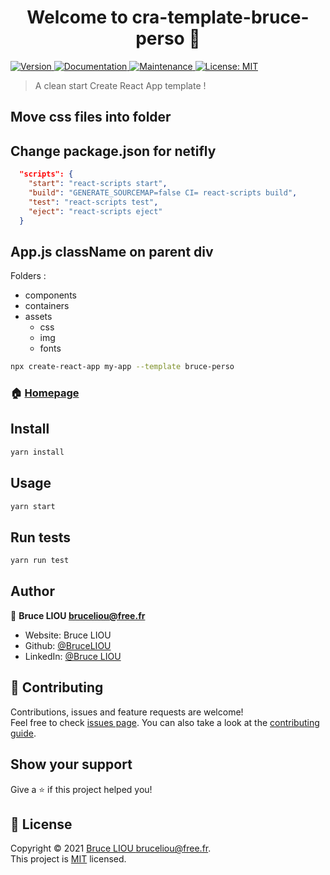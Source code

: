 <h1 align="center">Welcome to cra-template-bruce-perso 👋</h1>
<p>
  <a href="https://www.npmjs.com/package/cra-template-bruce-perso" target="_blank">
    <img alt="Version" src="https://img.shields.io/npm/v/cra-template-bruce-perso.svg">
  </a>
  <a href="https://github.com/BruceLIOU/cra-template-bruce#readme" target="_blank">
    <img alt="Documentation" src="https://img.shields.io/badge/documentation-yes-brightgreen.svg" />
  </a>
  <a href="https://github.com/BruceLIOU/cra-template-bruce/graphs/commit-activity" target="_blank">
    <img alt="Maintenance" src="https://img.shields.io/badge/Maintained%3F-yes-green.svg" />
  </a>
  <a href="https://github.com/BruceLIOU/cra-template-bruce/blob/master/LICENSE" target="_blank">
    <img alt="License: MIT" src="https://img.shields.io/github/license/BruceLIOU/cra-template-bruce-perso" />
  </a>
</p>

> A clean start Create React App template !

## Move css files into folder

## Change package.json for netifly

```json
  "scripts": {
    "start": "react-scripts start",
    "build": "GENERATE_SOURCEMAP=false CI= react-scripts build",
    "test": "react-scripts test",
    "eject": "react-scripts eject"
  }
```
## App.js className on parent div

Folders :
- components
- containers
- assets
    - css
    - img
    - fonts

```bash
npx create-react-app my-app --template bruce-perso
```

### 🏠 [Homepage](https://github.com/BruceLIOU/cra-template-bruce-perso)

## Install

```sh
yarn install
```

## Usage

```sh
yarn start
```

## Run tests

```sh
yarn run test
```

## Author

👤 **Bruce LIOU bruceliou@free.fr**

* Website: Bruce LIOU
* Github: [@BruceLIOU](https://github.com/BruceLIOU)
* LinkedIn: [@Bruce LIOU](https://linkedin.com/in/bruce-liou)

## 🤝 Contributing

Contributions, issues and feature requests are welcome!<br />Feel free to check [issues page](https://github.com/BruceLIOU/cra-template-reacteur/issues). You can also take a look at the [contributing guide](https://github.com/BruceLIOU/cra-template-bruce/blob/master/CONTRIBUTING.md).

## Show your support

Give a ⭐️ if this project helped you!

## 📝 License

Copyright © 2021 [Bruce LIOU bruceliou@free.fr](https://github.com/BruceLIOU).<br />
This project is [MIT](https://github.com/BruceLIOU/cra-template-bruce/blob/master/LICENSE) licensed.
